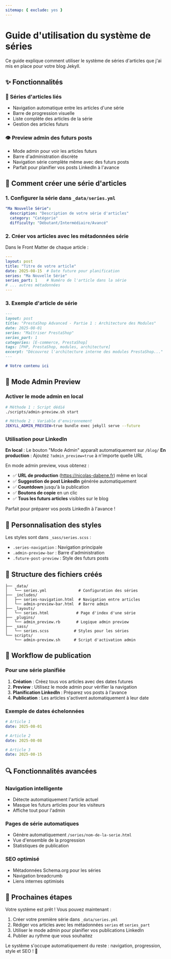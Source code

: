 ```yaml
---
sitemap: { exclude: yes }
---
```


# Guide d'utilisation du système de séries

Ce guide explique comment utiliser le système de séries d'articles que j'ai mis en place pour votre blog Jekyll.

## ✨ Fonctionnalités

### 🔗 Séries d'articles liés
- Navigation automatique entre les articles d'une série
- Barre de progression visuelle
- Liste complète des articles de la série
- Gestion des articles futurs

### 👁️ Preview admin des futurs posts
- Mode admin pour voir les articles futurs
- Barre d'administration discrète
- Navigation série complète même avec des futurs posts
- Parfait pour planifier vos posts LinkedIn à l'avance

## 📝 Comment créer une série d'articles

### 1. Configurer la série dans `_data/series.yml`

```yaml
"Ma Nouvelle Série":
  description: "Description de votre série d'articles"
  category: "Catégorie"
  difficulty: "Débutant/Intermédiaire/Avancé"
```

### 2. Créer vos articles avec les métadonnées série

Dans le Front Matter de chaque article :

```yaml
---
layout: post
title: "Titre de votre article"
date: 2025-08-15  # Date future pour planification
series: "Ma Nouvelle Série"
series_part: 1    # Numéro de l'article dans la série
# ... autres métadonnées
---
```

### 3. Exemple d'article de série

```markdown
---
layout: post
title: "PrestaShop Advanced - Partie 1 : Architecture des Modules"
date: 2025-08-01
series: "Maîtriser PrestaShop"
series_part: 1
categories: [E-commerce, PrestaShop]
tags: [PHP, PrestaShop, modules, architecture]
excerpt: "Découvrez l'architecture interne des modules PrestaShop..."
---

# Votre contenu ici
```

## 🔮 Mode Admin Preview

### Activer le mode admin en local

```bash
# Méthode 1 : Script dédié
./scripts/admin-preview.sh start

# Méthode 2 : Variable d'environnement
JEKYLL_ADMIN_PREVIEW=true bundle exec jekyll serve --future
```

### Utilisation pour LinkedIn

**En local** : Le bouton "Mode Admin" apparaît automatiquement sur `/blog/`
**En production** : Ajoutez `?admin_preview=true` à n'importe quelle URL

En mode admin preview, vous obtenez :
- ✅ **URL de production** (https://nicolas-dabene.fr) même en local
- ✅ **Suggestion de post LinkedIn** générée automatiquement  
- ✅ **Countdown** jusqu'à la publication
- ✅ **Boutons de copie** en un clic
- ✅ **Tous les futurs articles** visibles sur le blog

Parfait pour préparer vos posts LinkedIn à l'avance !

## 🎨 Personnalisation des styles

Les styles sont dans `_sass/series.scss` :
- `.series-navigation` : Navigation principale
- `.admin-preview-bar` : Barre d'administration
- `.future-post-preview` : Style des futurs posts

## 📁 Structure des fichiers créés

```
├── _data/
│   └── series.yml              # Configuration des séries
├── _includes/
│   ├── series-navigation.html  # Navigation entre articles
│   └── admin-preview-bar.html  # Barre admin
├── _layouts/
│   └── series.html            # Page d'index d'une série
├── _plugins/
│   └── admin_preview.rb       # Logique admin preview
├── _sass/
│   └── series.scss           # Styles pour les séries
└── scripts/
    └── admin-preview.sh      # Script d'activation admin
```

## 🔄 Workflow de publication

### Pour une série planifiée

1. **Création** : Créez tous vos articles avec des dates futures
2. **Preview** : Utilisez le mode admin pour vérifier la navigation
3. **Planification LinkedIn** : Préparez vos posts à l'avance
4. **Publication** : Les articles s'activent automatiquement à leur date

### Exemple de dates échelonnées

```yaml
# Article 1
date: 2025-08-01

# Article 2 
date: 2025-08-08

# Article 3
date: 2025-08-15
```

## 🔍 Fonctionnalités avancées

### Navigation intelligente
- Détecte automatiquement l'article actuel
- Masque les futurs articles pour les visiteurs
- Affiche tout pour l'admin

### Pages de série automatiques
- Génère automatiquement `/series/nom-de-la-serie.html`
- Vue d'ensemble de la progression
- Statistiques de publication

### SEO optimisé
- Métadonnées Schema.org pour les séries
- Navigation breadcrumb
- Liens internes optimisés

## 🚀 Prochaines étapes

Votre système est prêt ! Vous pouvez maintenant :

1. Créer votre première série dans `_data/series.yml`
2. Rédiger vos articles avec les métadonnées `series` et `series_part`
3. Utiliser le mode admin pour planifier vos publications LinkedIn
4. Publier au rythme que vous souhaitez

Le système s'occupe automatiquement du reste : navigation, progression, style et SEO ! 🎉